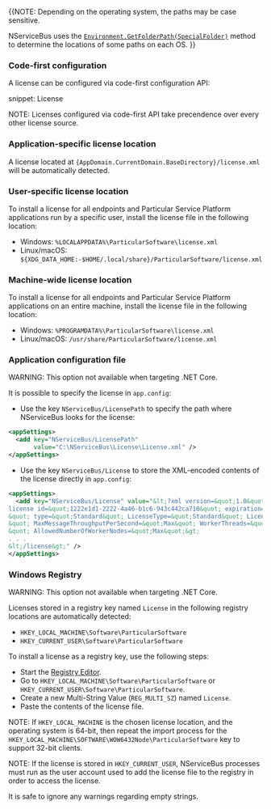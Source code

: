 {{NOTE:
Depending on the operating system, the paths may be case sensitive.

NServiceBus uses the [`Environment.GetFolderPath(SpecialFolder)`](https://docs.microsoft.com/en-us/dotnet/api/system.environment.getfolderpath) method to determine the locations of some paths on each OS.
}}

### Code-first configuration

A license can be configured via code-first configuration API:

snippet: License

NOTE: Licenses configured via code-first API take precendence over every other license source.


### Application-specific license location

A license located at `{AppDomain.CurrentDomain.BaseDirectory}/license.xml` will be automatically detected.


### User-specific license location

To install a license for all endpoints and Particular Service Platform applications run by a specific user, install the license file in the following location:

* Windows: `%LOCALAPPDATA%\ParticularSoftware\license.xml`
* Linux/macOS: `${XDG_DATA_HOME:-$HOME/.local/share}/ParticularSoftware/license.xml`


### Machine-wide license location

To install a license for all endpoints and Particular Service Platform applications on an entire machine, install the license file in the following location:

* Windows: `%PROGRAMDATA%\ParticularSoftware\license.xml`
* Linux/macOS: `/usr/share/ParticularSoftware/license.xml`


### Application configuration file

WARNING: This option not available when targeting .NET Core.

It is possible to specify the license in `app.config`:

- Use the key `NServiceBus/LicensePath` to specify the path where NServiceBus looks for the license:

```xml
<appSettings>
  <add key="NServiceBus/LicensePath"
       value="C:\NServiceBus\License\License.xml" />
</appSettings>
```
 - Use the key `NServiceBus/License` to store the XML-encoded contents of the license directly in `app.config`:

```xml
<appSettings>
  <add key="NServiceBus/License" value="&lt;?xml version=&quot;1.0&quot; encoding=&quot;utf-8&quot;?&gt;&lt;
license id=&quot;1222e1d1-2222-4a46-b1c6-943c442ca710&quot; expiration=&quot;2013-11-30T00:00:00.0000000
&quot; type=&quot;Standard&quot; LicenseType=&quot;Standard&quot; LicenseVersion=&quot;4.0
&quot; MaxMessageThroughputPerSecond=&quot;Max&quot; WorkerThreads=&quot;Max
&quot; AllowedNumberOfWorkerNodes=&quot;Max&quot;&gt;
. . .
&lt;/license&gt;" />
</appSettings>
```

### Windows Registry

WARNING: This option not available when targeting .NET Core.

Licenses stored in a registry key named `License` in the following registry locations are automatically detected:
* `HKEY_LOCAL_MACHINE\Software\ParticularSoftware`
* `HKEY_CURRENT_USER\Software\ParticularSoftware`

To install a license as a registry key, use the following steps:
* Start the [Registry Editor](https://technet.microsoft.com/en-us/library/cc755256.aspx).
* Go to `HKEY_LOCAL_MACHINE\Software\ParticularSoftware` or `HKEY_CURRENT_USER\Software\ParticularSoftware`.
* Create a new Multi-String Value (`REG_MULTI_SZ`) named `License`.
* Paste the contents of the license file.

NOTE: If `HKEY_LOCAL_MACHINE` is the chosen license location, and the operating system is 64-bit, then repeat the import process for the `HKEY_LOCAL_MACHINE\SOFTWARE\WOW6432Node\ParticularSoftware` key to support 32-bit clients.

NOTE: If the license is stored in `HKEY_CURRENT_USER`, NServiceBus processes must run as the user account used to add the license file to the registry in order to access the license.

It is safe to ignore any warnings regarding empty strings.
